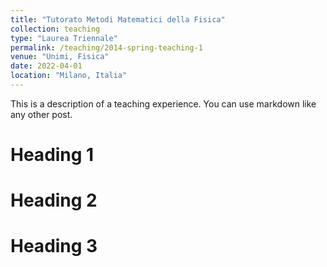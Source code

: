 ```yaml
---
title: "Tutorato Metodi Matematici della Fisica"
collection: teaching
type: "Laurea Triennale"
permalink: /teaching/2014-spring-teaching-1
venue: "Unimi, Fisica"
date: 2022-04-01
location: "Milano, Italia"
---
```


This is a description of a teaching experience. You can use markdown like any other post.

Heading 1
======

Heading 2
======

Heading 3
======
